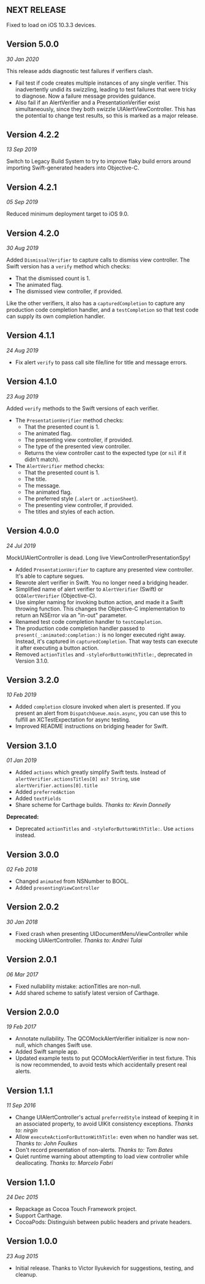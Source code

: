 NEXT RELEASE
------------

Fixed to load on iOS 10.3.3 devices.


Version 5.0.0
-------------
_30 Jan 2020_

This release adds diagnostic test failures if verifiers clash.

- Fail test if code creates multiple instances of any single verifier. This inadvertently undid its
  swizzling, leading to test failures that were tricky to diagnose. Now a failure message provides
  guidance.
- Also fail if an AlertVerifier and a PresentationVerifier exist simultaneously, since they both
  swizzle UIAlertViewController. This has the potential to change test results, so this is marked as
  a major release.


Version 4.2.2
-------------
_13 Sep 2019_

Switch to Legacy Build System to try to improve flaky build errors around importing Swift-generated
headers into Objective-C.


Version 4.2.1
-------------
_05 Sep 2019_

Reduced minimum deployment target to iOS 9.0.


Version 4.2.0
-------------
_30 Aug 2019_

Added `DismissalVerifier` to capture calls to dismiss view controller. The Swift version has a
`verify` method which checks:
  * That the dismissed count is 1.
  * The animated flag.
  * The dismissed view controller, if provided.

Like the other verifiers, it also has a `capturedCompletion` to capture any production code
completion handler, and a `testCompletion` so that test code can supply its own completion handler.


Version 4.1.1
-------------
_24 Aug 2019_

- Fix alert `verify` to pass call site file/line for title and message errors.


Version 4.1.0
-------------
_23 Aug 2019_

Added `verify` methods to the Swift versions of each verifier.

- The `PresentationVerifier` method checks:
  * That the presented count is 1.
  * The animated flag.
  * The presenting view controller, if provided.
  * The type of the presented view controller.
  * Returns the view controller cast to the expected type (or `nil` if it didn't match).
- The `AlertVerifier` method checks:
  * That the presented count is 1.
  * The title.
  * The message.
  * The animated flag.
  * The preferred style (`.alert` or `.actionSheet`).
  * The presenting view controller, if provided.
  * The titles and styles of each action.


Version 4.0.0
-------------
_24 Jul 2019_

MockUIAlertController is dead. Long live ViewControllerPresentationSpy!

- Added `PresentationVerifier` to capture any presented view controller. It's able to capture segues.
- Rewrote alert verifier in Swift. You no longer need a bridging header.
- Simplified name of alert verifier to `AlertVerifier` (Swift) or `QCOAlertVerifier` (Objective-C).
- Use simpler naming for invoking button action, and made it a Swift throwing function. This changes the Objective-C implementation to return an NSError via an "in-out" parameter.
- Renamed test code completion handler to `testCompletion`.
- The production code completion handler passed to `present(_:animated:completion:)` is no longer executed right away. Instead, it's captured in `capturedCompletion`. That way tests can execute it after executing a button action.
- Removed `actionTitles` and `-styleForButtonWithTitle:`, deprecated in Version 3.1.0.


Version 3.2.0
-------------
_10 Feb 2019_

- Added `completion` closure invoked when alert is presented. If you present an alert from `DispatchQueue.main.async`, you can use this to fulfill an XCTestExpectation for async testing.
- Improved README instructions on bridging header for Swift.


Version 3.1.0
-------------
_01 Jan 2019_

- Added `actions` which greatly simplify Swift tests. Instead of `alertVerifier.actionsTitles[0] as? String`, use `alertVerifier.actions[0].title`
- Added `preferredAction`
- Added `textFields`
- Share scheme for Carthage builds. _Thanks to: Kevin Donnelly_

**Deprecated:**

- Deprecated `actionTitles` and `-styleForButtonWithTitle:`. Use `actions` instead.


Version 3.0.0
------------
_02 Feb 2018_

- Changed `animated` from NSNumber to BOOL.
- Added `presentingViewController`


Version 2.0.2
-------------
_30 Jan 2018_

- Fixed crash when presenting UIDocumentMenuViewController while mocking UIAlertController. _Thanks to: Andrei Tulai_


Version 2.0.1
-------------
_06 Mar 2017_

- Fixed nullability mistake: actionTitles are non-null.
- Add shared scheme to satisfy latest version of Carthage.


Version 2.0.0
-------------
_19 Feb 2017_

- Annotate nullability. The QCOMockAlertVerifier initializer is now non-null, which changes Swift use.
- Added Swift sample app.
- Updated example tests to put QCOMockAlertVerifier in test fixture. This is now recommended, to avoid tests which accidentally present real alerts.


Version 1.1.1
-------------
_11 Sep 2016_

- Change UIAlertController's actual `preferredStyle` instead of keeping it in an associated
  property, to avoid UIKit consistency exceptions. _Thanks to: nirgin_
- Allow `executeActionForButtonWithTitle:` even when no handler was set. _Thanks to: John Foulkes_
- Don't record presentation of non-alerts. _Thanks to: Tom Bates_
- Quiet runtime warning about attempting to load view controller while deallocating.
  _Thanks to: Marcelo Fabri_


Version 1.1.0
-------------
_24 Dec 2015_

- Repackage as Cocoa Touch Framework project.
- Support Carthage.
- CocoaPods: Distinguish between public headers and private headers.


Version 1.0.0
-------------
_23 Aug 2015_

- Initial release. Thanks to Victor Ilyukevich for suggestions, testing, and
cleanup.
